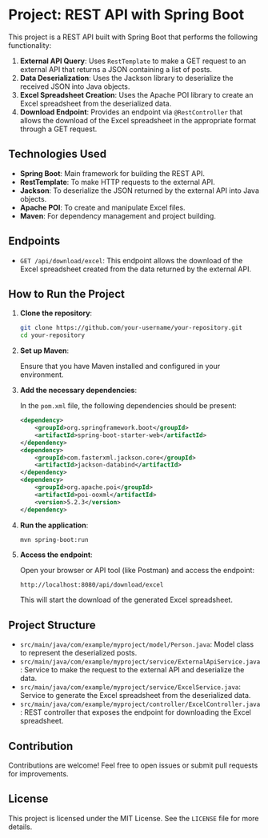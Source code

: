 # Project: REST API with Spring Boot

This project is a REST API built with Spring Boot that performs the following functionality:

1. **External API Query**: Uses `RestTemplate` to make a GET request to an external API that returns a JSON containing a list of posts.
2. **Data Deserialization**: Uses the Jackson library to deserialize the received JSON into Java objects.
3. **Excel Spreadsheet Creation**: Uses the Apache POI library to create an Excel spreadsheet from the deserialized data.
4. **Download Endpoint**: Provides an endpoint via `@RestController` that allows the download of the Excel spreadsheet in the appropriate format through a GET request.

## Technologies Used

- **Spring Boot**: Main framework for building the REST API.
- **RestTemplate**: To make HTTP requests to the external API.
- **Jackson**: To deserialize the JSON returned by the external API into Java objects.
- **Apache POI**: To create and manipulate Excel files.
- **Maven**: For dependency management and project building.

## Endpoints

- `GET /api/download/excel`: This endpoint allows the download of the Excel spreadsheet created from the data returned by the external API.

## How to Run the Project

1. **Clone the repository**:

    ```bash
    git clone https://github.com/your-username/your-repository.git
    cd your-repository
    ```

2. **Set up Maven**:

    Ensure that you have Maven installed and configured in your environment.

3. **Add the necessary dependencies**:

    In the `pom.xml` file, the following dependencies should be present:

    ```xml
    <dependency>
        <groupId>org.springframework.boot</groupId>
        <artifactId>spring-boot-starter-web</artifactId>
    </dependency>
    <dependency>
        <groupId>com.fasterxml.jackson.core</groupId>
        <artifactId>jackson-databind</artifactId>
    </dependency>
    <dependency>
        <groupId>org.apache.poi</groupId>
        <artifactId>poi-ooxml</artifactId>
        <version>5.2.3</version>
    </dependency>
    ```

4. **Run the application**:

    ```bash
    mvn spring-boot:run
    ```

5. **Access the endpoint**:

    Open your browser or API tool (like Postman) and access the endpoint:

    ```
    http://localhost:8080/api/download/excel
    ```

    This will start the download of the generated Excel spreadsheet.

## Project Structure

- `src/main/java/com/example/myproject/model/Person.java`: Model class to represent the deserialized posts.
- `src/main/java/com/example/myproject/service/ExternalApiService.java`: Service to make the request to the external API and deserialize the data.
- `src/main/java/com/example/myproject/service/ExcelService.java`: Service to generate the Excel spreadsheet from the deserialized data.
- `src/main/java/com/example/myproject/controller/ExcelController.java`: REST controller that exposes the endpoint for downloading the Excel spreadsheet.

## Contribution

Contributions are welcome! Feel free to open issues or submit pull requests for improvements.

## License

This project is licensed under the MIT License. See the `LICENSE` file for more details.
